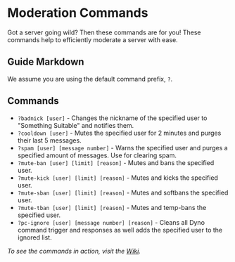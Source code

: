 # Moderation Commands
Got a server going wild? Then these commands are for you! These commands help to efficiently moderate a server with ease.

## Guide Markdown
We assume you are using the default command prefix, `?`. 

## Commands
* `?badnick [user]` - Changes the nickname of the specified user to "Something Suitable" and notifies them.
* `?cooldown [user]` - Mutes the specified user for 2 minutes and purges their last 5 messages.
* `?spam [user] [message number]` - Warns the specified user and purges a specified amount of messages. Use for clearing spam.
* `?mute-ban [user] [limit] [reason]` - Mutes and bans the specified user.
* `?mute-kick [user] [limit] [reason]` - Mutes and kicks the specified user.
* `?mute-sban [user] [limit] [reason]` - Mutes and softbans the specified user.
* `?mute-tban [user] [limit] [reason]` - Mutes and temp-bans the specified user.
* `?pc-ignore [user] [message number] [reason]` - Cleans all Dyno command trigger and responses as well adds the specified user to the ignored list.

*To see the commands in action, visit the [Wiki](https://github.com/Strand-Custom-Commands/Strand-Custom-Commands/wiki).*
